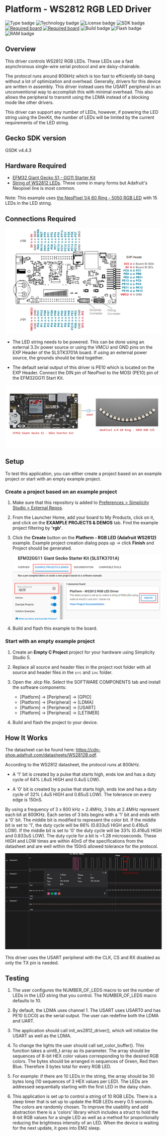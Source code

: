 # Platform - WS2812 RGB LED Driver #

![Type badge](https://img.shields.io/badge/dynamic/json?url=https://raw.githubusercontent.com/SiliconLabs/application_examples_ci/master/platform_applications/platform_rgb_led_common.json&label=Type&query=type&color=green)
![Technology badge](https://img.shields.io/badge/dynamic/json?url=https://raw.githubusercontent.com/SiliconLabs/application_examples_ci/master/platform_applications/platform_rgb_led_common.json&label=Technology&query=technology&color=green)
![License badge](https://img.shields.io/badge/dynamic/json?url=https://raw.githubusercontent.com/SiliconLabs/application_examples_ci/master/platform_applications/platform_rgb_led_common.json&label=License&query=license&color=green)
![SDK badge](https://img.shields.io/badge/dynamic/json?url=https://raw.githubusercontent.com/SiliconLabs/application_examples_ci/master/platform_applications/platform_rgb_led_common.json&label=SDK&query=sdk&color=green)
[![Required board](https://img.shields.io/badge/Adafruit-the%20NeoPixel%201/4%2060%20Ring-green)](https://www.adafruit.com/product/1768)
[![Required board](https://img.shields.io/badge/Adafruit-String%20of%20WS2812%20LEDs-green)](https://www.adafruit.com/product/4684)
![Build badge](https://img.shields.io/endpoint?url=https://raw.githubusercontent.com/SiliconLabs/application_examples_ci/master/platform_applications/platform_rgb_led_build_status.json)
![Flash badge](https://img.shields.io/badge/dynamic/json?url=https://raw.githubusercontent.com/SiliconLabs/application_examples_ci/master/platform_applications/platform_rgb_led_common.json&label=Flash&query=flash&color=blue)
![RAM badge](https://img.shields.io/badge/dynamic/json?url=https://raw.githubusercontent.com/SiliconLabs/application_examples_ci/master/platform_applications/platform_rgb_led_common.json&label=RAM&query=ram&color=blue)
## Overview ##

This driver controls WS2812 RGB LEDs. These LEDs use a fast asynchronous single-wire serial protocol and are daisy-chainable.

The protocol runs around 800kHz which is too fast to efficiently bit-bang without a lot of optimization and overhead. Generally, drivers for this device are written in assembly. This driver instead uses the USART peripheral in an unconventional way to accomplish this with minimal overhead. This also allows the peripheral to transmit using the LDMA instead of a blocking mode like other drivers.

This driver can support any number of LEDs, however, if powering the LED string using the DevKit, the number of LEDs will be limited by the current requirements of the LED string. 

## Gecko SDK version ##

GSDK v4.4.3

## Hardware Required ##

- [EFM32 Giant Gecko S1 - GG11 Starter Kit](https://www.silabs.com/development-tools/mcu/32-bit/efm32gg11-starter-kit?tab=overview)
- [String of WS2812 LEDs](https://www.adafruit.com/product/4684). These come in many forms but Adafruit's Neopixel line is most common.

Note: This example uses [the NeoPixel 1/4 60 Ring - 5050 RGB LED](https://www.adafruit.com/product/1768) with 15 LEDs in the LED string.

## Connections Required ##

![GG11 pin out](image/GG11_PinOut.png)

- The LED string needs to be powered. This can be done using an external 3.3v power source or using the VMCU and GND pins on the EXP Header of the SLSTK3701A board. If using an external power source, the grounds should be tied together.

- The default serial output of this driver is PE10 which is located on the EXP Header. Connect the DIN pin of NeoPixel to the MOSI (PE10) pin of the EFM32GG11 Start Kit.

![connection](image/connection.png)

## Setup ##

To test this application, you can either create a project based on an example project or start with an empty example project.

### Create a project based on an example project ###

1. Make sure that this repository is added to [Preferences > Simplicity Studio > External Repos](https://docs.silabs.com/simplicity-studio-5-users-guide/latest/ss-5-users-guide-about-the-launcher/welcome-and-device-tabs).

2. From the Launcher Home, add your board to My Products, click on it, and click on the **EXAMPLE PROJECTS & DEMOS** tab. Find the example project filtering by **'rgb'**.

3. Click the **Create** button on the **Platform - RGB LED (Adafruit WS2812)** example. Example project creation dialog pops up -> click **Finish** and Project should be generated.

    ![Create_example](image/create_example.png)

4. Build and flash this example to the board.

### Start with an empty example project ###

1. Create an **Empty C Project** project for your hardware using Simplicity Studio 5.

2. Replace all source and header files in the project root folder with all source and header files in the `src` and `inc` folder.

3. Open the .slcp file. Select the SOFTWARE COMPONENTS tab and install the software components:

    - [Platform] → [Peripheral] → [GPIO]
    - [Platform] → [Peripheral] → [LDMA]
    - [Platform] → [Peripheral] → [USART]
    - [Platform] → [Peripheral] → [LETIMER]

4. Build and flash the project to your device.

## How It Works ##

The datasheet can be found here: https://cdn-shop.adafruit.com/datasheets/WS2812B.pdf.

According to the WS2812 datasheet, the protocol runs at 800kHz.

- A '1' bit is created by a pulse that starts high, ends low and has a duty cycle of 64% (.8uS HIGH and 0.4uS LOW).

- A '0' bit is created by a pulse that starts high, ends low and has a duty cycle of 32% (.4uS HIGH and 0.85uS LOW). The tolerance on every edge is 150nS.

By using a frequency of 3 x 800 kHz = 2.4MHz, 3 bits at 2.4MHz represent each bit at 800KHz. Each series of 3 bits begins with a '1' bit and ends with a '0' bit. The middle bit is modified to represent the color bit. If the middle bit is set to '1', the duty cycle will be 66% (0.833uS HIGH and 0.416uS LOW). If the middle bit is set to '0' the duty cycle will be 33% (0.416uS HIGH and 0.833uS LOW). The duty cycle for a bit is ~1.28 microseconds. These HIGH and LOW times are within 40nS of the specifications from the datasheet and are well within the 150nS allowed tolerance for the protocol.

![pulse capture](image/pulse_capture.png)

This driver uses the USART peripheral with the CLK, CS and RX disabled as only the TX pin is needed.

## Testing ##

1. The user configures the NUMBER_OF_LEDS macro to set the number of LEDs in the LED string that you control. The NUMBER_OF_LEDS macro defaults to 10.

2. By default, the LDMA uses channel 1. The USART uses USART0 and has PE10 (LOC0) as the serial output. The user can redefine both the LDMA and UART.

3. The application should call init_ws2812_driver(), which will initialize the USART as well as the LDMA.

4. To change the lights the user should call set_color_buffer(). This function takes a uint8_t array as its parameter. The array should be sequences of 8-bit HEX color values corresponding to the desired RGB colors. The bytes should be arranged in sequences of Green, Red then Blue. Therefore 3 bytes total for every RGB LED.

5. For example: if there are 10 LEDs in the string, the array should be 30 bytes long (10 sequences of 3 HEX values per LED). The LEDs are addressed sequentially starting with the first LED in the daisy chain.

6. This application is set up to control a string of 10 RGB LEDs. There is a sleep timer that is set up to update the RGB LEDs every 0.5 seconds. The colors are randomly chosen. To improve the usability and add abstraction there is a 'colors' library which includes a struct to hold the 8-bit RGB values for a single LED as well as a method for proportionally reducing the brightness intensity of an LED. When the device is waiting for the next update, it goes into EM2 sleep.